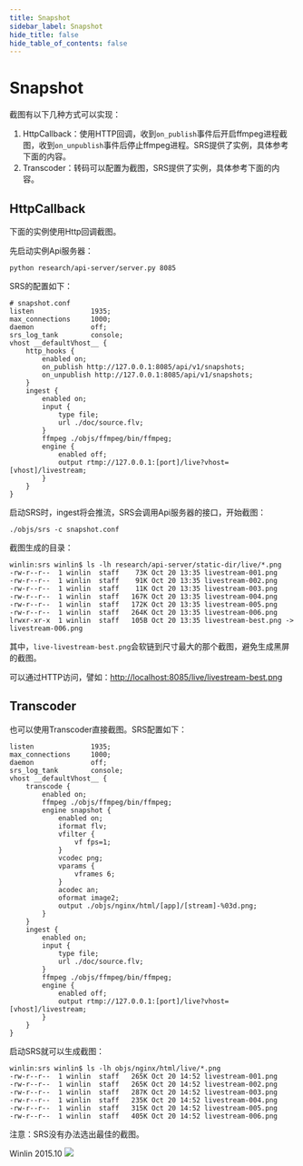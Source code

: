 ```yaml
---
title: Snapshot
sidebar_label: Snapshot 
hide_title: false
hide_table_of_contents: false
---
```


# Snapshot

截图有以下几种方式可以实现：

1. HttpCallback：使用HTTP回调，收到`on_publish`事件后开启ffmpeg进程截图，收到`on_unpublish`事件后停止ffmpeg进程。SRS提供了实例，具体参考下面的内容。
2. Transcoder：转码可以配置为截图，SRS提供了实例，具体参考下面的内容。

## HttpCallback

下面的实例使用Http回调截图。

先启动实例Api服务器：
```
python research/api-server/server.py 8085
```

SRS的配置如下：
```
# snapshot.conf
listen              1935;
max_connections     1000;
daemon              off;
srs_log_tank        console;
vhost __defaultVhost__ {
    http_hooks {
        enabled on;
        on_publish http://127.0.0.1:8085/api/v1/snapshots;
        on_unpublish http://127.0.0.1:8085/api/v1/snapshots;
    }
    ingest {
        enabled on;
        input {
            type file;
            url ./doc/source.flv;
        }
        ffmpeg ./objs/ffmpeg/bin/ffmpeg;
        engine {
            enabled off;
            output rtmp://127.0.0.1:[port]/live?vhost=[vhost]/livestream;
        }
    }
}
```

启动SRS时，ingest将会推流，SRS会调用Api服务器的接口，开始截图：
```
./objs/srs -c snapshot.conf
```

截图生成的目录：
```
winlin:srs winlin$ ls -lh research/api-server/static-dir/live/*.png
-rw-r--r--  1 winlin  staff    73K Oct 20 13:35 livestream-001.png
-rw-r--r--  1 winlin  staff    91K Oct 20 13:35 livestream-002.png
-rw-r--r--  1 winlin  staff    11K Oct 20 13:35 livestream-003.png
-rw-r--r--  1 winlin  staff   167K Oct 20 13:35 livestream-004.png
-rw-r--r--  1 winlin  staff   172K Oct 20 13:35 livestream-005.png
-rw-r--r--  1 winlin  staff   264K Oct 20 13:35 livestream-006.png
lrwxr-xr-x  1 winlin  staff   105B Oct 20 13:35 livestream-best.png ->  livestream-006.png
```

其中，`live-livestream-best.png`会软链到尺寸最大的那个截图，避免生成黑屏的截图。

可以通过HTTP访问，譬如：[http://localhost:8085/live/livestream-best.png](http://localhost:8085/live/livestream-best.png)

## Transcoder

也可以使用Transcoder直接截图。SRS配置如下：

```
listen              1935;
max_connections     1000;
daemon              off;
srs_log_tank        console;
vhost __defaultVhost__ {
    transcode {
        enabled on;
        ffmpeg ./objs/ffmpeg/bin/ffmpeg;
        engine snapshot {
            enabled on;
            iformat flv;
            vfilter {
                vf fps=1;
            }
            vcodec png;
            vparams {
                vframes 6;
            }
            acodec an;
            oformat image2;
            output ./objs/nginx/html/[app]/[stream]-%03d.png;
        }
    }
    ingest {
        enabled on;
        input {
            type file;
            url ./doc/source.flv;
        }
        ffmpeg ./objs/ffmpeg/bin/ffmpeg;
        engine {
            enabled off;
            output rtmp://127.0.0.1:[port]/live?vhost=[vhost]/livestream;
        }
    }
}
```

启动SRS就可以生成截图：
```
winlin:srs winlin$ ls -lh objs/nginx/html/live/*.png
-rw-r--r--  1 winlin  staff   265K Oct 20 14:52 livestream-001.png
-rw-r--r--  1 winlin  staff   265K Oct 20 14:52 livestream-002.png
-rw-r--r--  1 winlin  staff   287K Oct 20 14:52 livestream-003.png
-rw-r--r--  1 winlin  staff   235K Oct 20 14:52 livestream-004.png
-rw-r--r--  1 winlin  staff   315K Oct 20 14:52 livestream-005.png
-rw-r--r--  1 winlin  staff   405K Oct 20 14:52 livestream-006.png
```

注意：SRS没有办法选出最佳的截图。

Winlin 2015.10
![](https://ossrs.net/gif/v1/sls.gif?site=ossrs.io&path=/lts/doc-zh-5/doc/snapshot)


